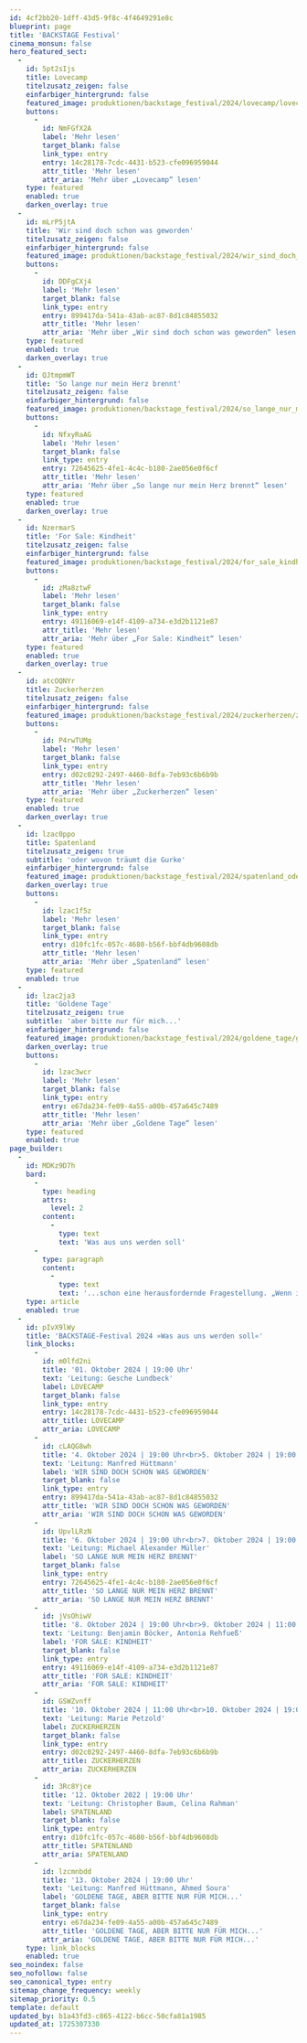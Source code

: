 ```yaml
---
id: 4cf2bb20-1dff-43d5-9f8c-4f4649291e8c
blueprint: page
title: 'BACKSTAGE Festival'
cinema_monsun: false
hero_featured_sect:
  -
    id: 5pt2sIjs
    title: Lovecamp
    titelzusatz_zeigen: false
    einfarbiger_hintergrund: false
    featured_image: produktionen/backstage_festival/2024/lovecamp/lovecamp_01_c_christian_bartsch.jpg
    buttons:
      -
        id: NmFGfX2A
        label: 'Mehr lesen'
        target_blank: false
        link_type: entry
        entry: 14c28178-7cdc-4431-b523-cfe096959044
        attr_title: 'Mehr lesen'
        attr_aria: 'Mehr über „Lovecamp“ lesen'
    type: featured
    enabled: true
    darken_overlay: true
  -
    id: mLrP5jtA
    title: 'Wir sind doch schon was geworden'
    titelzusatz_zeigen: false
    einfarbiger_hintergrund: false
    featured_image: produktionen/backstage_festival/2024/wir_sind_doch_schon_was_geworden/wir_sind_doch_schon_was_geworden_01_c_christian_bartsch.jpg
    buttons:
      -
        id: DDFgCXj4
        label: 'Mehr lesen'
        target_blank: false
        link_type: entry
        entry: 899417da-541a-43ab-ac87-8d1c84855032
        attr_title: 'Mehr lesen'
        attr_aria: 'Mehr über „Wir sind doch schon was geworden“ lesen'
    type: featured
    enabled: true
    darken_overlay: true
  -
    id: QJtmpmWT
    title: 'So lange nur mein Herz brennt'
    titelzusatz_zeigen: false
    einfarbiger_hintergrund: false
    featured_image: produktionen/backstage_festival/2024/so_lange_nur_mein_herz_brennt/so_lange_nur_mein_herz_brennt_01_c_christian_bartsch.jpg
    buttons:
      -
        id: NfxyRaAG
        label: 'Mehr lesen'
        target_blank: false
        link_type: entry
        entry: 72645625-4fe1-4c4c-b180-2ae056e0f6cf
        attr_title: 'Mehr lesen'
        attr_aria: 'Mehr über „So lange nur mein Herz brennt“ lesen'
    type: featured
    enabled: true
    darken_overlay: true
  -
    id: NzermarS
    title: 'For Sale: Kindheit'
    titelzusatz_zeigen: false
    einfarbiger_hintergrund: false
    featured_image: produktionen/backstage_festival/2024/for_sale_kindheit/for_sale_kindheit_01_c_christian_bartsch.jpg
    buttons:
      -
        id: zMa8ztwF
        label: 'Mehr lesen'
        target_blank: false
        link_type: entry
        entry: 49116069-e14f-4109-a734-e3d2b1121e87
        attr_title: 'Mehr lesen'
        attr_aria: 'Mehr über „For Sale: Kindheit“ lesen'
    type: featured
    enabled: true
    darken_overlay: true
  -
    id: atcOQNYr
    title: Zuckerherzen
    titelzusatz_zeigen: false
    einfarbiger_hintergrund: false
    featured_image: produktionen/backstage_festival/2024/zuckerherzen/zuckerherzen_01_c_christian_bartsch.jpg
    buttons:
      -
        id: P4rwTUMg
        label: 'Mehr lesen'
        target_blank: false
        link_type: entry
        entry: d02c0292-2497-4460-8dfa-7eb93c6b6b9b
        attr_title: 'Mehr lesen'
        attr_aria: 'Mehr über „Zuckerherzen“ lesen'
    type: featured
    enabled: true
    darken_overlay: true
  -
    id: lzac0ppo
    title: Spatenland
    titelzusatz_zeigen: true
    subtitle: 'oder wovon träumt die Gurke'
    einfarbiger_hintergrund: false
    featured_image: produktionen/backstage_festival/2024/spatenland_oder_wovon_traeumt_die_gurke/spatenland_01_c_christian_bartsch.jpg
    darken_overlay: true
    buttons:
      -
        id: lzac1f5z
        label: 'Mehr lesen'
        target_blank: false
        link_type: entry
        entry: d10fc1fc-057c-4680-b56f-bbf4db9608db
        attr_title: 'Mehr lesen'
        attr_aria: 'Mehr über „Spatenland“ lesen'
    type: featured
    enabled: true
  -
    id: lzac2ja3
    title: 'Goldene Tage'
    titelzusatz_zeigen: true
    subtitle: 'aber bitte nur für mich...'
    einfarbiger_hintergrund: false
    featured_image: produktionen/backstage_festival/2024/goldene_tage/goldene_tage_02_c_g2_baraniak.jpg
    darken_overlay: true
    buttons:
      -
        id: lzac3wcr
        label: 'Mehr lesen'
        target_blank: false
        link_type: entry
        entry: e67da234-fe09-4a55-a00b-457a645c7489
        attr_title: 'Mehr lesen'
        attr_aria: 'Mehr über „Goldene Tage“ lesen'
    type: featured
    enabled: true
page_builder:
  -
    id: MDKz9D7h
    bard:
      -
        type: heading
        attrs:
          level: 2
        content:
          -
            type: text
            text: 'Was aus uns werden soll'
      -
        type: paragraph
        content:
          -
            type: text
            text: '...schon eine herausfordernde Fragestellung. „Wenn ich mal ganz ehrlich bin, kann es letztendlich nie allein um mich gehen. Mein Leben beruht auf einem großen Ganzen, quasi einem System, einer Verfassung. In dieser sind die ,Gesetze und Prinzipien‘ unserer Gesellschaft festgelegt. Ich denke darüber nach, was diese Werte in unserer Demokratie bedeuten, was wichtig ist für die freie Gestaltung meiner individuellen Träume. Wo stehe ich, wo kämpfe ich und wo hinterfrage ich meine Welt. Aber es kann eben nicht nur darum gehen, was aus mir einmal werden soll, sondern aus dem Land, in dem ich lebe... also aus uns allen. Und das hat wiederum sehr viel mit gegenseitiger Akzeptanz, Veränderung und Offenheit zu tun.“ Die Teilnehmenden der BACKSTAGE-Gruppen stecken neue (Gedanken-)räume ab, befragen sich und unsere Zukunft.'
    type: article
    enabled: true
  -
    id: pIvX9lWy
    title: 'BACKSTAGE-Festival 2024 »Was aus uns werden soll«'
    link_blocks:
      -
        id: m0lfd2ni
        title: '01. Oktober 2024 | 19:00 Uhr'
        text: 'Leitung: Gesche Lundbeck'
        label: LOVECAMP
        target_blank: false
        link_type: entry
        entry: 14c28178-7cdc-4431-b523-cfe096959044
        attr_title: LOVECAMP
        attr_aria: LOVECAMP
      -
        id: cLAQG8wh
        title: '4. Oktober 2024 | 19:00 Uhr<br>5. Oktober 2024 | 19:00 Uhr'
        text: 'Leitung: Manfred Hüttmann'
        label: 'WIR SIND DOCH SCHON WAS GEWORDEN'
        target_blank: false
        link_type: entry
        entry: 899417da-541a-43ab-ac87-8d1c84855032
        attr_title: 'WIR SIND DOCH SCHON WAS GEWORDEN'
        attr_aria: 'WIR SIND DOCH SCHON WAS GEWORDEN'
      -
        id: UpvlLRzN
        title: '6. Oktober 2024 | 19:00 Uhr<br>7. Oktober 2024 | 19:00 Uhr'
        text: 'Leitung: Michael Alexander Müller'
        label: 'SO LANGE NUR MEIN HERZ BRENNT'
        target_blank: false
        link_type: entry
        entry: 72645625-4fe1-4c4c-b180-2ae056e0f6cf
        attr_title: 'SO LANGE NUR MEIN HERZ BRENNT'
        attr_aria: 'SO LANGE NUR MEIN HERZ BRENNT'
      -
        id: jVsOhiwV
        title: '8. Oktober 2024 | 19:00 Uhr<br>9. Oktober 2024 | 11:00 Uhr'
        text: 'Leitung: Benjamin Böcker, Antonia Rehfueß'
        label: 'FOR SALE: KINDHEIT'
        target_blank: false
        link_type: entry
        entry: 49116069-e14f-4109-a734-e3d2b1121e87
        attr_title: 'FOR SALE: KINDHEIT'
        attr_aria: 'FOR SALE: KINDHEIT'
      -
        id: GSWZvnff
        title: '10. Oktober 2024 | 11:00 Uhr<br>10. Oktober 2024 | 19:00 Uhr<br>11. Oktober 2024 | 19:00 Uhr'
        text: 'Leitung: Marie Petzold'
        label: ZUCKERHERZEN
        target_blank: false
        link_type: entry
        entry: d02c0292-2497-4460-8dfa-7eb93c6b6b9b
        attr_title: ZUCKERHERZEN
        attr_aria: ZUCKERHERZEN
      -
        id: 3Rc8Yjce
        title: '12. Oktober 2022 | 19:00 Uhr'
        text: 'Leitung: Christopher Baum, Celina Rahman'
        label: SPATENLAND
        target_blank: false
        link_type: entry
        entry: d10fc1fc-057c-4680-b56f-bbf4db9608db
        attr_title: SPATENLAND
        attr_aria: SPATENLAND
      -
        id: lzcmnbdd
        title: '13. Oktober 2024 | 19:00 Uhr'
        text: 'Leitung: Manfred Hüttmann, Ahmed Soura'
        label: 'GOLDENE TAGE, ABER BITTE NUR FÜR MICH...'
        target_blank: false
        link_type: entry
        entry: e67da234-fe09-4a55-a00b-457a645c7489
        attr_title: 'GOLDENE TAGE, ABER BITTE NUR FÜR MICH...'
        attr_aria: 'GOLDENE TAGE, ABER BITTE NUR FÜR MICH...'
    type: link_blocks
    enabled: true
seo_noindex: false
seo_nofollow: false
seo_canonical_type: entry
sitemap_change_frequency: weekly
sitemap_priority: 0.5
template: default
updated_by: b1a43fd3-c865-4122-b6cc-50cfa81a1985
updated_at: 1725307330
---
```

